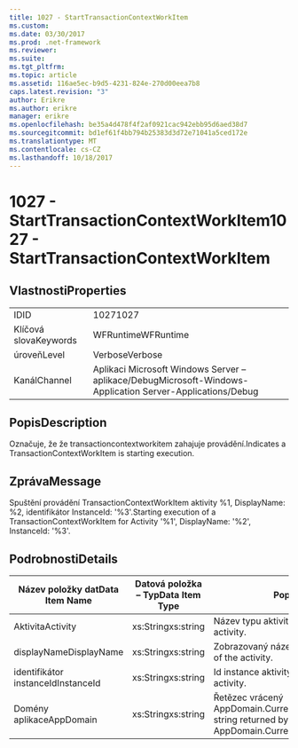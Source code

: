 ```yaml
---
title: 1027 - StartTransactionContextWorkItem
ms.custom: 
ms.date: 03/30/2017
ms.prod: .net-framework
ms.reviewer: 
ms.suite: 
ms.tgt_pltfrm: 
ms.topic: article
ms.assetid: 116ae5ec-b9d5-4231-824e-270d00eea7b8
caps.latest.revision: "3"
author: Erikre
ms.author: erikre
manager: erikre
ms.openlocfilehash: be35a4d478f4f2af0921cac942ebb95d6aed38d7
ms.sourcegitcommit: bd1ef61f4bb794b25383d3d72e71041a5ced172e
ms.translationtype: MT
ms.contentlocale: cs-CZ
ms.lasthandoff: 10/18/2017
---
```

# <a name="1027---starttransactioncontextworkitem"></a><span data-ttu-id="d9369-102">1027 - StartTransactionContextWorkItem</span><span class="sxs-lookup"><span data-stu-id="d9369-102">1027 - StartTransactionContextWorkItem</span></span>
## <a name="properties"></a><span data-ttu-id="d9369-103">Vlastnosti</span><span class="sxs-lookup"><span data-stu-id="d9369-103">Properties</span></span>  
  
|||  
|-|-|  
|<span data-ttu-id="d9369-104">ID</span><span class="sxs-lookup"><span data-stu-id="d9369-104">ID</span></span>|<span data-ttu-id="d9369-105">1027</span><span class="sxs-lookup"><span data-stu-id="d9369-105">1027</span></span>|  
|<span data-ttu-id="d9369-106">Klíčová slova</span><span class="sxs-lookup"><span data-stu-id="d9369-106">Keywords</span></span>|<span data-ttu-id="d9369-107">WFRuntime</span><span class="sxs-lookup"><span data-stu-id="d9369-107">WFRuntime</span></span>|  
|<span data-ttu-id="d9369-108">úroveň</span><span class="sxs-lookup"><span data-stu-id="d9369-108">Level</span></span>|<span data-ttu-id="d9369-109">Verbose</span><span class="sxs-lookup"><span data-stu-id="d9369-109">Verbose</span></span>|  
|<span data-ttu-id="d9369-110">Kanál</span><span class="sxs-lookup"><span data-stu-id="d9369-110">Channel</span></span>|<span data-ttu-id="d9369-111">Aplikaci Microsoft Windows Server – aplikace/Debug</span><span class="sxs-lookup"><span data-stu-id="d9369-111">Microsoft-Windows-Application Server-Applications/Debug</span></span>|  
  
## <a name="description"></a><span data-ttu-id="d9369-112">Popis</span><span class="sxs-lookup"><span data-stu-id="d9369-112">Description</span></span>  
 <span data-ttu-id="d9369-113">Označuje, že že transactioncontextworkitem zahajuje provádění.</span><span class="sxs-lookup"><span data-stu-id="d9369-113">Indicates a TransactionContextWorkItem is starting execution.</span></span>  
  
## <a name="message"></a><span data-ttu-id="d9369-114">Zpráva</span><span class="sxs-lookup"><span data-stu-id="d9369-114">Message</span></span>  
 <span data-ttu-id="d9369-115">Spuštění provádění TransactionContextWorkItem aktivity %1, DisplayName: %2, identifikátor InstanceId: '%3'.</span><span class="sxs-lookup"><span data-stu-id="d9369-115">Starting execution of a TransactionContextWorkItem for Activity '%1', DisplayName: '%2', InstanceId: '%3'.</span></span>  
  
## <a name="details"></a><span data-ttu-id="d9369-116">Podrobnosti</span><span class="sxs-lookup"><span data-stu-id="d9369-116">Details</span></span>  
  
|<span data-ttu-id="d9369-117">Název položky dat</span><span class="sxs-lookup"><span data-stu-id="d9369-117">Data Item Name</span></span>|<span data-ttu-id="d9369-118">Datová položka – Typ</span><span class="sxs-lookup"><span data-stu-id="d9369-118">Data Item Type</span></span>|<span data-ttu-id="d9369-119">Popis</span><span class="sxs-lookup"><span data-stu-id="d9369-119">Description</span></span>|  
|--------------------|--------------------|-----------------|  
|<span data-ttu-id="d9369-120">Aktivita</span><span class="sxs-lookup"><span data-stu-id="d9369-120">Activity</span></span>|<span data-ttu-id="d9369-121">xs:String</span><span class="sxs-lookup"><span data-stu-id="d9369-121">xs:string</span></span>|<span data-ttu-id="d9369-122">Název typu aktivity.</span><span class="sxs-lookup"><span data-stu-id="d9369-122">The type name of the activity.</span></span>|  
|<span data-ttu-id="d9369-123">displayName</span><span class="sxs-lookup"><span data-stu-id="d9369-123">DisplayName</span></span>|<span data-ttu-id="d9369-124">xs:String</span><span class="sxs-lookup"><span data-stu-id="d9369-124">xs:string</span></span>|<span data-ttu-id="d9369-125">Zobrazovaný název aktivity.</span><span class="sxs-lookup"><span data-stu-id="d9369-125">The display name of the activity.</span></span>|  
|<span data-ttu-id="d9369-126">identifikátor instanceId</span><span class="sxs-lookup"><span data-stu-id="d9369-126">InstanceId</span></span>|<span data-ttu-id="d9369-127">xs:String</span><span class="sxs-lookup"><span data-stu-id="d9369-127">xs:string</span></span>|<span data-ttu-id="d9369-128">Id instance aktivity.</span><span class="sxs-lookup"><span data-stu-id="d9369-128">The instance id of the activity.</span></span>|  
|<span data-ttu-id="d9369-129">Domény aplikace</span><span class="sxs-lookup"><span data-stu-id="d9369-129">AppDomain</span></span>|<span data-ttu-id="d9369-130">xs:String</span><span class="sxs-lookup"><span data-stu-id="d9369-130">xs:string</span></span>|<span data-ttu-id="d9369-131">Řetězec vrácený AppDomain.CurrentDomain.FriendlyName.</span><span class="sxs-lookup"><span data-stu-id="d9369-131">The string returned by AppDomain.CurrentDomain.FriendlyName.</span></span>|
